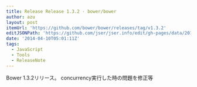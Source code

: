 ```yaml
---
title: Release Release 1.3.2 · bower/bower
author: azu
layout: post
itemUrl: 'https://github.com/bower/bower/releases/tag/v1.3.2'
editJSONPath: 'https://github.com/jser/jser.info/edit/gh-pages/data/2014/04/index.json'
date: '2014-04-10T05:01:11Z'
tags:
  - JavaScript
  - Tools
  - ReleaseNote
---
```

Bower 1.3.2リリース。
concurrency実行した時の問題を修正等
